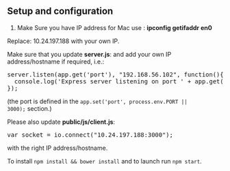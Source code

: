 



## Setup and configuration
1. Make Sure you have IP address for Mac use : <strong>ipconfig getifaddr en0</strong> 

Replace: 
10.24.197.188 with your own IP.


Make sure that you update <strong>server.js</strong>:
and add your own IP address/hostname if required, i.e.:
<pre>server.listen(app.get('port'), "192.168.56.102", function(){
  console.log('Express server listening on port ' + app.get('port'));
});</pre>

(the port is defined in the <code>app.set('port', process.env.PORT || 3000);</code> section.)

Please also update <strong>public/js/client.js</strong>:
<pre>var socket = io.connect("10.24.197.188:3000");</pre>
with the right IP address/hostname.

To install <code>npm install && bower install</code> and to launch run <code>npm start</code>.

